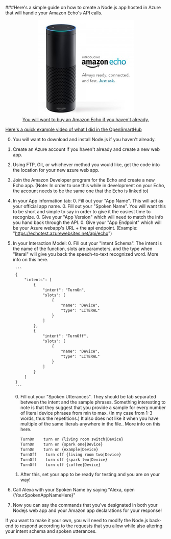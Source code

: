 ###Here's a simple guide on how to create a Node.js app hosted in Azure that will handle your Amazon Echo's API calls.

<a href="http://amzn.to/1Lo5eho">
    <p align="center">
      <img src="amazon_echo-300x300.jpg">
      <br/>
      You will want to buy an Amazon Echo if you haven't already.
    </p>
</a>

[Here's a quick example video of what I did in the OpenSmartHub](https://www.youtube.com/watch?v=y7k8XVTqgDU)

0. You will want to download and install Node.js if you haven't already.
0. Create an Azure account if you haven't already and create a new web app.
0. Using FTP, Git, or whichever method you would like, get the code into the location for your new azure web app.
0. Join the Amazon Developer program for the Echo and create a new Echo app. (Note: In order to use this while in development on your Echo, the account needs to be the same one that the Echo is linked to)
0. In your App information tab:
    0. Fill out your "App Name". This will act as your official app name.
    0. Fill out your "Spoken Name". You will want this to be short and simple to say in order to give it the easiest time to recognize.
    0. Give your "App Version" which will need to match the info you hand back through the API.
    0. Give your "App Endpoint" which will be your Azure webapp's URL + the api endpoint. (Example: "https://echotest.azurewebsites.net/api/echo")
0. In your Interaction Model:
    0. Fill out your "Intent Schema". The intent is the name of the function, slots are parameters, and the type when "literal" will give you back the speech-to-text recognized word. More info on this here.

        ```
        {
            "intents": [
                {
                    "intent": "TurnOn",
                    "slots": [
                        {
                            "name": "Device",
                            "type": "LITERAL"
                        }
                    ]
                },
                {
                    "intent": "TurnOff",
                    "slots": [
                        {
                            "name": "Device",
                            "type": "LITERAL"
                        }
                    ]
                }
            ]
        }
        ```

    0. Fill out your "Spoken Utterances". They should be tab separated between the intent and the sample phrases. Something interesting to note is that they suggest that you provide a sample for every number of literal device phrases from min to max. (In my case from 1-3 words, thus the repetitions.) It also does not like it when you have multiple of the same literals anywhere in the file.. More info on this here.

        ```
        TurnOn    turn on {living room switch|Device}
        TurnOn    turn on {spark one|Device}
        TurnOn    turn on {example|Device}
        TurnOff    turn off {living room two|Device}
        TurnOff    turn off {spark two|Device}
        TurnOff    turn off {coffee|Device}
        ```

    0. After this, set your app to be ready for testing and you are on your way!
0. Call Alexa with your Spoken Name by saying "Alexa, open {YourSpokenAppNameHere}"
0. Now you can say the commands that you've designated in both your Nodejs web app and your Amazon app declarations for your response!

If you want to make it your own, you will need to modify the Node.js back-end to respond according to the requests that you allow while also altering your intent schema and spoken utterances.

